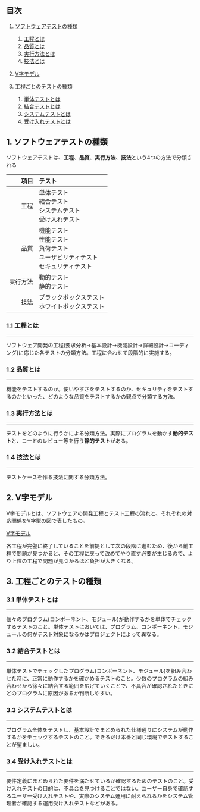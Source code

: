 ## 目次
1. [ソフトウェアテストの種類](#ソフトウェアテストの種類)
    1. [工程とは](#11-工程とは)
    2. [品質とは](#12-品質とは)
    3. [実行方法とは](#13-実行方法とは)
    4. [技法とは](#14-技法とは)

2. [V字モデル](#v字モデル)

3. [工程ごとのテストの種類](#工程ごとのテストの種類)
    1. [単体テストとは](#31-単体テストとは)
    2. [結合テストとは](#32-結合テストとは)
    3. [システムテストとは](#33-システムテストとは)
    4. [受け入れテストとは](#34-受け入れテストとは)

## 1. ソフトウェアテストの種類
ソフトウェアテストは、**工程**、**品質**、**実行方法**、**技法**という4つの方法で分類される

|項目|テスト|
|--:|:--|
|工程|単体テスト<br>結合テスト<br>システムテスト<br>受け入れテスト|
|品質|機能テスト<br>性能テスト<br>負荷テスト<br>ユーザビリティテスト<br>セキュリティテスト|
|実行方法|動的テスト<br>静的テスト|
|技法|ブラックボックステスト<br>ホワイトボックステスト|

### 1.1 工程とは
---
ソフトウェア開発の工程(要求分析→基本設計→機能設計→詳細設計→コーディング)に応じた各テストの分類方法。工程に合わせて段階的に実施する。

### 1.2 品質とは
---
機能をテストするのか。使いやすさをテストするのか、セキュリティをテストするのかといった、どのような品質をテストするかの観点で分類する方法。

### 1.3 実行方法とは
---
テストをどのように行うかによる分類方法。実際にプログラムを動かす**動的テスト**と、コードのレビュー等を行う**静的テスト**がある。

### 1.4 技法とは
---
テストケースを作る技法に関する分類方法。

## 2. V字モデル
V字モデルとは、ソフトウェアの開発工程とテスト工程の流れと、それぞれの対応関係をV字型の図で表したもの。

[V字モデル](https://github.com/y-komoda99/Knowledge/blob/main/%E3%83%86%E3%82%B9%E3%83%88/img/V%E5%AD%97%E3%83%A2%E3%83%87%E3%83%AB.png?raw=true)

各工程が完璧に終了していることを前提として次の段階に進むため、後から前工程で問題が見つかると、その工程に戻って改めてやり直す必要が生じるので、より上位の工程で問題が見つかるほど負担が大きくなる。

## 3. 工程ごとのテストの種類
### 3.1 単体テストとは
---
個々のプログラム(コンポーネント、モジュール)が動作するかを単体でチェックするテストのこと。単体テストにおいては、プログラム、コンポーネント、モジュールの何がテスト対象になるかはプロジェクトによって異なる。

### 3.2 結合テストとは
---
単体テストでチェックしたプログラム(コンポーネント、モジュール)を組み合わせた時に、正常に動作するかを確かめるテストのこと。少数のプログラムの組み合わせから徐々に結合する範囲を広げていくことで、不具合が確認されたときにどのプログラムに原因があるか判断しやすい。

### 3.3 システムテストとは
---
プログラム全体をテストし、基本設計でまとめられた仕様通りにシステムが動作するかをチェックするテストのこと。できるだけ本番と同じ環境でテストすることが望ましい。

### 3.4 受け入れテストとは
---
要件定義にまとめられた要件を満たせているか確認するためのテストのこと。受け入れテストの目的は、不具合を見つけることではない。ユーザー自身で確認するユーザー受け入れテストや、実際のシステム運用に耐えられるかをシステム管理者が確認する運用受け入れテストなどがある。